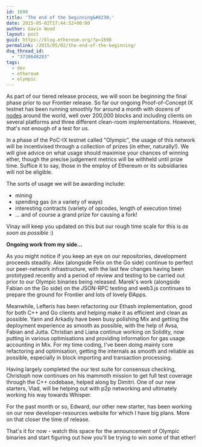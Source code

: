 ```yaml
---
id: 1698
title: 'The end of the beginning&#8230;'
date: 2015-05-02T17:44:52+00:00
author: Gavin Wood
layout: post
guid: https://blog.ethereum.org/?p=1698
permalink: /2015/05/02/the-end-of-the-beginning/
dsq_thread_id:
  - "3730648283"
tags:
  - dev
  - ethereum
  - olympic
---
```

As part of our tiered release process, we will soon be beginning the final phase prior to our Frontier release. So far our ongoing Proof-of-Concept IX testnet has been running smoothly for around a month with dozens of <a href="https://eth-netstats.herokuapp.com/" title="Netstats" target="_blank">nodes</a> around the world, well over 200,000 blocks and including clients on several platforms and three different clean-room implementations. However, that's not enough of a test for us.

In a phase of the PoC-IX testnet called "Olympic", the usage of this network will be incentivised through a collection of prizes (in ether, naturally!). We will give advice on what usage should maximise your chances of winning ether, though the precise judgement metrics will be withheld until prize time. Suffice it to say, those in the employ of Ethereum or its subsidiaries will not be eligible.

The sorts of usage we will be awarding include:

<ul>
<li>mining
<li>spending gas (in a variety of ways)
<li>interesting contracts (variety of opcodes, length of execution time)
<li>... and of course a grand prize for causing a fork!
</ul>

Vinay will keep you updated on this but our rough time scale for this is <i>as soon as possible</i> :)

<strong>Ongoing work from my side...</strong>

As you might notice if you keep an eye on our repositories, development proceeds steadily. Alex (alongside Felix on the Go side) continue to perfect our peer-network infrastructure, with the last few changes having been prototyped recently and a period of review and testing to be carried out prior to our Olympic binaries being released. Marek's work (alongside Fabian on the Go side) on the JSON-RPC testing and web3.js continues to prepare the ground for Frontier and lots of lovely ÐApps.

Meanwhile, Lefteris has been refactoring our Ethash implementation, good for both C++ and Go clients and helping make it as efficient and clean as possible. Yann and Arkadiy have been busy polishing Mix and getting the deployment experience as smooth as possible, with the help of Avsa, Fabian and Jutta. Christian and Liana continue working on Solidity, now putting in various optimisations and providing information for gas usage accounting in Mix. For my time coding, I've been doing mainly core refactoring and optimisation, getting the internals as smooth and reliable as possible, especially in block importing and transaction processing.

Having largely completed the our test suite for consensus checking, Christoph now continues on his mammoth mission to get full test coverage through the C++ codebase, helped along by Dimitri. One of our new starters, Vlad, will be helping out with p2p networking and ultimately working his way towards Whisper.

For the past month or so, Edward, our other new starter, has been working on our new developer-resources website for which I have big plans. More on that closer the time of release.

That's it for now - watch this space for the announcement of Olympic binaries and start figuring out how you'll be trying to win some of that ether!

